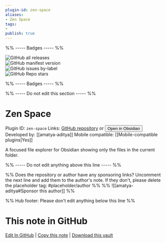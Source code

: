 ```yaml
---
plugin-id: zen-space
aliases:
- Zen Space
tags: 
- 
publish: true
---
```


%% ----- Badges ----- %%

![GitHub all releases](https://img.shields.io/github/downloads/amatya-aditya/obsidian-zen-space/total?color=573E7A&logo=github&style=for-the-badge)   
![GitHub manifest version](https://img.shields.io/github/manifest-json/v/amatya-aditya/obsidian-zen-space?color=573E7A&logo=github&style=for-the-badge)   
![GitHub issues by-label](https://img.shields.io/github/issues/amatya-aditya/obsidian-zen-space/help%20wanted?color=573E7A&logo=github&style=for-the-badge)   
![GitHub Repo stars](https://img.shields.io/github/stars/amatya-aditya/obsidian-zen-space?color=573E7A&logo=github&style=for-the-badge)

%% ----- Badges ----- %%

%% ----- Do not edit this section ----- %%

# Zen Space

Plugin ID: `zen-space`
Links: [GitHub repository](https://github.com/amatya-aditya/obsidian-zen-space) or [<button id=HH>Open in Obsidian</button>](obsidian://show-plugin?id=zen-space)
Developed by: [[amatya-aditya]]
Mobile compatible: [[Mobile-compatible plugins|Yes]]

A focused file explorer for Obsidian showing only the files in the current folder.

%% ----- Do not edit anything above this line ----- %% 

%% Does the repository or author have any sponsoring links? Uncomment the next line and add them to the author's note. If they don't, please delete the placeholder tag: #placeholder/author %%
%% ![[amatya-aditya#Sponsor this author]] %%

%% Hub footer: Please don't edit anything below this line %%

# This note in GitHub

<span class="git-footer">[Edit In GitHub](https://github.dev/obsidian-community/obsidian-hub/blob/main/02%20-%20Community%20Expansions/02.05%20All%20Community%20Expansions/Plugins/zen-space.md "git-hub-edit-note") | [Copy this note](https://raw.githubusercontent.com/obsidian-community/obsidian-hub/main/02%20-%20Community%20Expansions/02.05%20All%20Community%20Expansions/Plugins/zen-space.md "git-hub-copy-note") | [Download this vault](https://github.com/obsidian-community/obsidian-hub/archive/refs/heads/main.zip "git-hub-download-vault") </span>
